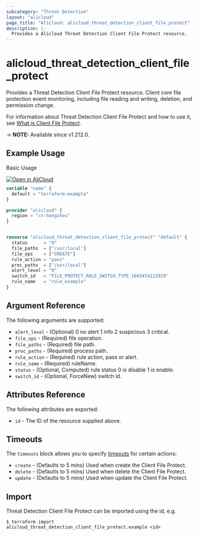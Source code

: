 ```yaml
---
subcategory: "Threat Detection"
layout: "alicloud"
page_title: "Alicloud: alicloud_threat_detection_client_file_protect"
description: |-
  Provides a Alicloud Threat Detection Client File Protect resource.
---
```


# alicloud_threat_detection_client_file_protect

Provides a Threat Detection Client File Protect resource. Client core file protection event monitoring, including file reading and writing, deletion, and permission change.

For information about Threat Detection Client File Protect and how to use it, see [What is Client File Protect](https://www.alibabacloud.com/help/zh/security-center/developer-reference/api-sas-2018-12-03-createfileprotectrule).

-> **NOTE:** Available since v1.212.0.

## Example Usage

Basic Usage

<div style="display: block;margin-bottom: 40px;"><div class="oics-button" style="float: right;position: absolute;margin-bottom: 10px;">
  <a href="https://api.aliyun.com/terraform?resource=alicloud_threat_detection_client_file_protect&exampleId=fedd7882-afd0-ce64-6a0f-d39d984324634799f18c&activeTab=example&spm=docs.r.threat_detection_client_file_protect.0.fedd7882af&intl_lang=EN_US" target="_blank">
    <img alt="Open in AliCloud" src="https://img.alicdn.com/imgextra/i1/O1CN01hjjqXv1uYUlY56FyX_!!6000000006049-55-tps-254-36.svg" style="max-height: 44px; max-width: 100%;">
  </a>
</div></div>

```terraform
variable "name" {
  default = "terraform-example"
}

provider "alicloud" {
  region = "cn-hangzhou"
}


resource "alicloud_threat_detection_client_file_protect" "default" {
  status      = "0"
  file_paths  = ["/usr/local"]
  file_ops    = ["CREATE"]
  rule_action = "pass"
  proc_paths  = ["/usr/local"]
  alert_level = "0"
  switch_id   = "FILE_PROTECT_RULE_SWITCH_TYPE_1693474122929"
  rule_name   = "rule_example"
}
```

## Argument Reference

The following arguments are supported:
* `alert_level` - (Optional) 0 no alert 1 info 2 suspicious 3 critical.
* `file_ops` - (Required) file operation.
* `file_paths` - (Required) file path.
* `proc_paths` - (Required) process path.
* `rule_action` - (Required) rule action, pass or alert.
* `rule_name` - (Required) ruleName.
* `status` - (Optional, Computed) rule status 0 is disable 1 is enable.
* `switch_id` - (Optional, ForceNew) switch id.

## Attributes Reference

The following attributes are exported:
* `id` - The ID of the resource supplied above.

## Timeouts

The `timeouts` block allows you to specify [timeouts](https://developer.hashicorp.com/terraform/language/resources/syntax#operation-timeouts) for certain actions:
* `create` - (Defaults to 5 mins) Used when create the Client File Protect.
* `delete` - (Defaults to 5 mins) Used when delete the Client File Protect.
* `update` - (Defaults to 5 mins) Used when update the Client File Protect.

## Import

Threat Detection Client File Protect can be imported using the id, e.g.

```shell
$ terraform import alicloud_threat_detection_client_file_protect.example <id>
```